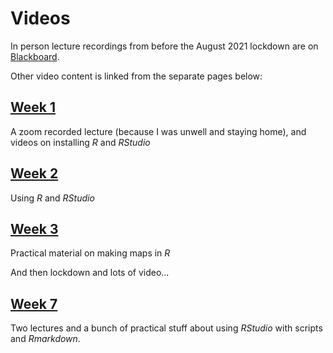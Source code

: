# Videos
In person lecture recordings from before the August 2021 lockdown are on [Blackboard](https://blackboard.vuw.ac.nz "VUW Blackboard").

Other video content is linked from the separate pages below:

## [Week 1](video-indexes/week01.md)
A zoom recorded lecture (because I was unwell and staying home), and videos on installing _R_ and _RStudio_

## [Week 2](video-indexes/week02.md)
Using _R_ and _RStudio_

## [Week 3](video-indexes/week03.md)
Practical material on making maps in _R_

And then lockdown and lots of video...

## [Week 7](video-indexes/week07.md)
Two lectures and a bunch of practical stuff about using _RStudio_ with scripts and _Rmarkdown_.
